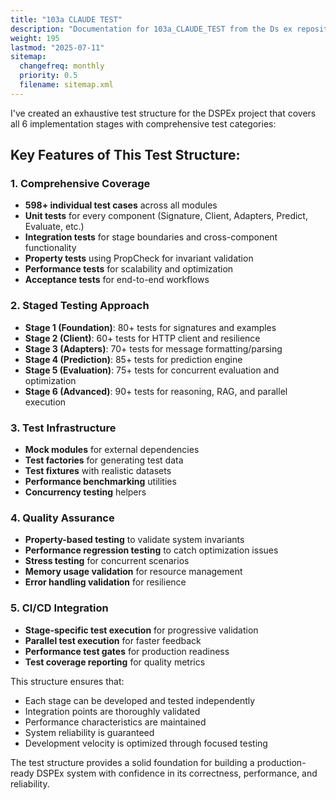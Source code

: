 ```yaml
---
title: "103a CLAUDE TEST"
description: "Documentation for 103a_CLAUDE_TEST from the Ds ex repository."
weight: 195
lastmod: "2025-07-11"
sitemap:
  changefreq: monthly
  priority: 0.5
  filename: sitemap.xml
---
```


I've created an exhaustive test structure for the DSPEx project that covers all 6 implementation stages with comprehensive test categories:

## **Key Features of This Test Structure:**

### **1. Comprehensive Coverage**
- **598+ individual test cases** across all modules
- **Unit tests** for every component (Signature, Client, Adapters, Predict, Evaluate, etc.)
- **Integration tests** for stage boundaries and cross-component functionality
- **Property tests** using PropCheck for invariant validation
- **Performance tests** for scalability and optimization
- **Acceptance tests** for end-to-end workflows

### **2. Staged Testing Approach**
- **Stage 1 (Foundation)**: 80+ tests for signatures and examples
- **Stage 2 (Client)**: 60+ tests for HTTP client and resilience
- **Stage 3 (Adapters)**: 70+ tests for message formatting/parsing
- **Stage 4 (Prediction)**: 85+ tests for prediction engine
- **Stage 5 (Evaluation)**: 75+ tests for concurrent evaluation and optimization
- **Stage 6 (Advanced)**: 90+ tests for reasoning, RAG, and parallel execution

### **3. Test Infrastructure**
- **Mock modules** for external dependencies
- **Test factories** for generating test data
- **Test fixtures** with realistic datasets
- **Performance benchmarking** utilities
- **Concurrency testing** helpers

### **4. Quality Assurance**
- **Property-based testing** to validate system invariants
- **Performance regression testing** to catch optimization issues
- **Stress testing** for concurrent scenarios
- **Memory usage validation** for resource management
- **Error handling validation** for resilience

### **5. CI/CD Integration**
- **Stage-specific test execution** for progressive validation
- **Parallel test execution** for faster feedback
- **Performance test gates** for production readiness
- **Test coverage reporting** for quality metrics

This structure ensures that:
- Each stage can be developed and tested independently
- Integration points are thoroughly validated
- Performance characteristics are maintained
- System reliability is guaranteed
- Development velocity is optimized through focused testing

The test structure provides a solid foundation for building a production-ready DSPEx system with confidence in its correctness, performance, and reliability.
